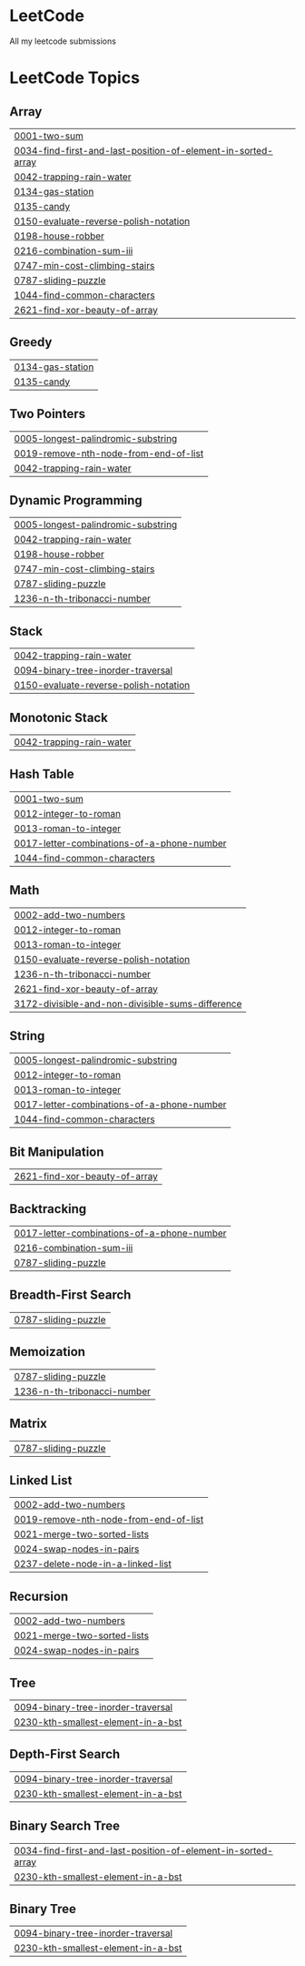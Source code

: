 # LeetCode
All my leetcode submissions

<!---LeetCode Topics Start-->
# LeetCode Topics
## Array
|  |
| ------- |
| [0001-two-sum](https://github.com/raghuveer88/LeetCode/tree/master/0001-two-sum) |
| [0034-find-first-and-last-position-of-element-in-sorted-array](https://github.com/raghuveer88/LeetCode/tree/master/0034-find-first-and-last-position-of-element-in-sorted-array) |
| [0042-trapping-rain-water](https://github.com/raghuveer88/LeetCode/tree/master/0042-trapping-rain-water) |
| [0134-gas-station](https://github.com/raghuveer88/LeetCode/tree/master/0134-gas-station) |
| [0135-candy](https://github.com/raghuveer88/LeetCode/tree/master/0135-candy) |
| [0150-evaluate-reverse-polish-notation](https://github.com/raghuveer88/LeetCode/tree/master/0150-evaluate-reverse-polish-notation) |
| [0198-house-robber](https://github.com/raghuveer88/LeetCode/tree/master/0198-house-robber) |
| [0216-combination-sum-iii](https://github.com/raghuveer88/LeetCode/tree/master/0216-combination-sum-iii) |
| [0747-min-cost-climbing-stairs](https://github.com/raghuveer88/LeetCode/tree/master/0747-min-cost-climbing-stairs) |
| [0787-sliding-puzzle](https://github.com/raghuveer88/LeetCode/tree/master/0787-sliding-puzzle) |
| [1044-find-common-characters](https://github.com/raghuveer88/LeetCode/tree/master/1044-find-common-characters) |
| [2621-find-xor-beauty-of-array](https://github.com/raghuveer88/LeetCode/tree/master/2621-find-xor-beauty-of-array) |
## Greedy
|  |
| ------- |
| [0134-gas-station](https://github.com/raghuveer88/LeetCode/tree/master/0134-gas-station) |
| [0135-candy](https://github.com/raghuveer88/LeetCode/tree/master/0135-candy) |
## Two Pointers
|  |
| ------- |
| [0005-longest-palindromic-substring](https://github.com/raghuveer88/LeetCode/tree/master/0005-longest-palindromic-substring) |
| [0019-remove-nth-node-from-end-of-list](https://github.com/raghuveer88/LeetCode/tree/master/0019-remove-nth-node-from-end-of-list) |
| [0042-trapping-rain-water](https://github.com/raghuveer88/LeetCode/tree/master/0042-trapping-rain-water) |
## Dynamic Programming
|  |
| ------- |
| [0005-longest-palindromic-substring](https://github.com/raghuveer88/LeetCode/tree/master/0005-longest-palindromic-substring) |
| [0042-trapping-rain-water](https://github.com/raghuveer88/LeetCode/tree/master/0042-trapping-rain-water) |
| [0198-house-robber](https://github.com/raghuveer88/LeetCode/tree/master/0198-house-robber) |
| [0747-min-cost-climbing-stairs](https://github.com/raghuveer88/LeetCode/tree/master/0747-min-cost-climbing-stairs) |
| [0787-sliding-puzzle](https://github.com/raghuveer88/LeetCode/tree/master/0787-sliding-puzzle) |
| [1236-n-th-tribonacci-number](https://github.com/raghuveer88/LeetCode/tree/master/1236-n-th-tribonacci-number) |
## Stack
|  |
| ------- |
| [0042-trapping-rain-water](https://github.com/raghuveer88/LeetCode/tree/master/0042-trapping-rain-water) |
| [0094-binary-tree-inorder-traversal](https://github.com/raghuveer88/LeetCode/tree/master/0094-binary-tree-inorder-traversal) |
| [0150-evaluate-reverse-polish-notation](https://github.com/raghuveer88/LeetCode/tree/master/0150-evaluate-reverse-polish-notation) |
## Monotonic Stack
|  |
| ------- |
| [0042-trapping-rain-water](https://github.com/raghuveer88/LeetCode/tree/master/0042-trapping-rain-water) |
## Hash Table
|  |
| ------- |
| [0001-two-sum](https://github.com/raghuveer88/LeetCode/tree/master/0001-two-sum) |
| [0012-integer-to-roman](https://github.com/raghuveer88/LeetCode/tree/master/0012-integer-to-roman) |
| [0013-roman-to-integer](https://github.com/raghuveer88/LeetCode/tree/master/0013-roman-to-integer) |
| [0017-letter-combinations-of-a-phone-number](https://github.com/raghuveer88/LeetCode/tree/master/0017-letter-combinations-of-a-phone-number) |
| [1044-find-common-characters](https://github.com/raghuveer88/LeetCode/tree/master/1044-find-common-characters) |
## Math
|  |
| ------- |
| [0002-add-two-numbers](https://github.com/raghuveer88/LeetCode/tree/master/0002-add-two-numbers) |
| [0012-integer-to-roman](https://github.com/raghuveer88/LeetCode/tree/master/0012-integer-to-roman) |
| [0013-roman-to-integer](https://github.com/raghuveer88/LeetCode/tree/master/0013-roman-to-integer) |
| [0150-evaluate-reverse-polish-notation](https://github.com/raghuveer88/LeetCode/tree/master/0150-evaluate-reverse-polish-notation) |
| [1236-n-th-tribonacci-number](https://github.com/raghuveer88/LeetCode/tree/master/1236-n-th-tribonacci-number) |
| [2621-find-xor-beauty-of-array](https://github.com/raghuveer88/LeetCode/tree/master/2621-find-xor-beauty-of-array) |
| [3172-divisible-and-non-divisible-sums-difference](https://github.com/raghuveer88/LeetCode/tree/master/3172-divisible-and-non-divisible-sums-difference) |
## String
|  |
| ------- |
| [0005-longest-palindromic-substring](https://github.com/raghuveer88/LeetCode/tree/master/0005-longest-palindromic-substring) |
| [0012-integer-to-roman](https://github.com/raghuveer88/LeetCode/tree/master/0012-integer-to-roman) |
| [0013-roman-to-integer](https://github.com/raghuveer88/LeetCode/tree/master/0013-roman-to-integer) |
| [0017-letter-combinations-of-a-phone-number](https://github.com/raghuveer88/LeetCode/tree/master/0017-letter-combinations-of-a-phone-number) |
| [1044-find-common-characters](https://github.com/raghuveer88/LeetCode/tree/master/1044-find-common-characters) |
## Bit Manipulation
|  |
| ------- |
| [2621-find-xor-beauty-of-array](https://github.com/raghuveer88/LeetCode/tree/master/2621-find-xor-beauty-of-array) |
## Backtracking
|  |
| ------- |
| [0017-letter-combinations-of-a-phone-number](https://github.com/raghuveer88/LeetCode/tree/master/0017-letter-combinations-of-a-phone-number) |
| [0216-combination-sum-iii](https://github.com/raghuveer88/LeetCode/tree/master/0216-combination-sum-iii) |
| [0787-sliding-puzzle](https://github.com/raghuveer88/LeetCode/tree/master/0787-sliding-puzzle) |
## Breadth-First Search
|  |
| ------- |
| [0787-sliding-puzzle](https://github.com/raghuveer88/LeetCode/tree/master/0787-sliding-puzzle) |
## Memoization
|  |
| ------- |
| [0787-sliding-puzzle](https://github.com/raghuveer88/LeetCode/tree/master/0787-sliding-puzzle) |
| [1236-n-th-tribonacci-number](https://github.com/raghuveer88/LeetCode/tree/master/1236-n-th-tribonacci-number) |
## Matrix
|  |
| ------- |
| [0787-sliding-puzzle](https://github.com/raghuveer88/LeetCode/tree/master/0787-sliding-puzzle) |
## Linked List
|  |
| ------- |
| [0002-add-two-numbers](https://github.com/raghuveer88/LeetCode/tree/master/0002-add-two-numbers) |
| [0019-remove-nth-node-from-end-of-list](https://github.com/raghuveer88/LeetCode/tree/master/0019-remove-nth-node-from-end-of-list) |
| [0021-merge-two-sorted-lists](https://github.com/raghuveer88/LeetCode/tree/master/0021-merge-two-sorted-lists) |
| [0024-swap-nodes-in-pairs](https://github.com/raghuveer88/LeetCode/tree/master/0024-swap-nodes-in-pairs) |
| [0237-delete-node-in-a-linked-list](https://github.com/raghuveer88/LeetCode/tree/master/0237-delete-node-in-a-linked-list) |
## Recursion
|  |
| ------- |
| [0002-add-two-numbers](https://github.com/raghuveer88/LeetCode/tree/master/0002-add-two-numbers) |
| [0021-merge-two-sorted-lists](https://github.com/raghuveer88/LeetCode/tree/master/0021-merge-two-sorted-lists) |
| [0024-swap-nodes-in-pairs](https://github.com/raghuveer88/LeetCode/tree/master/0024-swap-nodes-in-pairs) |
## Tree
|  |
| ------- |
| [0094-binary-tree-inorder-traversal](https://github.com/raghuveer88/LeetCode/tree/master/0094-binary-tree-inorder-traversal) |
| [0230-kth-smallest-element-in-a-bst](https://github.com/raghuveer88/LeetCode/tree/master/0230-kth-smallest-element-in-a-bst) |
## Depth-First Search
|  |
| ------- |
| [0094-binary-tree-inorder-traversal](https://github.com/raghuveer88/LeetCode/tree/master/0094-binary-tree-inorder-traversal) |
| [0230-kth-smallest-element-in-a-bst](https://github.com/raghuveer88/LeetCode/tree/master/0230-kth-smallest-element-in-a-bst) |
## Binary Search Tree
|  |
| ------- |
| [0034-find-first-and-last-position-of-element-in-sorted-array](https://github.com/raghuveer88/LeetCode/tree/master/0034-find-first-and-last-position-of-element-in-sorted-array) |
| [0230-kth-smallest-element-in-a-bst](https://github.com/raghuveer88/LeetCode/tree/master/0230-kth-smallest-element-in-a-bst) |
## Binary Tree
|  |
| ------- |
| [0094-binary-tree-inorder-traversal](https://github.com/raghuveer88/LeetCode/tree/master/0094-binary-tree-inorder-traversal) |
| [0230-kth-smallest-element-in-a-bst](https://github.com/raghuveer88/LeetCode/tree/master/0230-kth-smallest-element-in-a-bst) |
<!---LeetCode Topics End-->